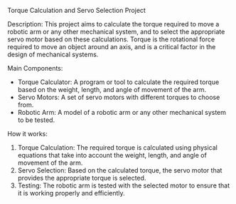 Torque Calculation and Servo Selection Project

Description:
This project aims to calculate the torque required to move a robotic arm or any other mechanical system, and to select the appropriate servo motor based on these calculations. Torque is the rotational force required to move an object around an axis, and is a critical factor in the design of mechanical systems.

Main Components:
- Torque Calculator: A program or tool to calculate the required torque based on the weight, length, and angle of movement of the arm.
- Servo Motors: A set of servo motors with different torques to choose from.
- Robotic Arm: A model of a robotic arm or any other mechanical system to be tested.

How it works:
1. Torque Calculation: The required torque is calculated using physical equations that take into account the weight, length, and angle of movement of the arm.
2. Servo Selection: Based on the calculated torque, the servo motor that provides the appropriate torque is selected.
3. Testing: The robotic arm is tested with the selected motor to ensure that it is working properly and efficiently.
